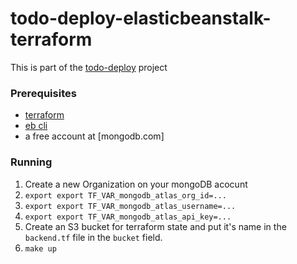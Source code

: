 # todo-deploy-elasticbeanstalk-terraform

This is part of the [todo-deploy](https://tododeploy.com) project

### Prerequisites

- [terraform](https://www.terraform.io/)
- [eb cli](https://docs.aws.amazon.com/elasticbeanstalk/latest/dg/eb-cli3-install.html)
- a free account at [mongodb.com]

### Running

1. Create a new Organization on your mongoDB acocunt
2. `export export TF_VAR_mongodb_atlas_org_id=...`
3. `export export TF_VAR_mongodb_atlas_username=...`
4. `export export TF_VAR_mongodb_atlas_api_key=...`
5. Create an S3 bucket for terraform state and put it's name in the `backend.tf` file in the `bucket` field.
6. `make up`